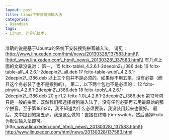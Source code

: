 ```yaml
---
layout: post
title: Linux下安装搜狗输入法
categories:
- Diandian
tags:
- Linux, 计算机技术, 
---
```

准确的说是基于Ubuntu的系统下安装搜狗拼音输入法。 请见：\[http://www.linuxeden.com/html/news/20130328/137583.html\]\[http\_www.linuxeden.com\_html\_news\_20130328\_137583.html\] 有几点上面的文章没说对： 第一， 15 fcitx-table\\\_4.2.6.1-2deepin2\\\_i386.deb 16 fcitx-table-all\\\_4.2.6.1-2deepin2\\\_all.deb 17 fcitx-table-wubi\\\_4.2.6.1-2deepin2\\\_i386.deb 以上三个包并不是必须的。如果你不用五笔，没有必要（而且这个务必装了也不是搜狗的）。 第二，以下两个包也不是必须的： 12 fcitx-pinyin\\\_4.2.6.1-2deepin2\\\_i386.deb 18 fcitx-tools\\\_4.2.6.1-2deepin2\\\_i386.deb 20 gir1.2-fcitx-1.0\\\_4.2.6.1-2deepin2\\\_i386.deb 第12号包只是一般的拼音，既然我们都选择搜狗输入法了，没有任何必要再去用最原始的那个拼音。至于第18和20，我不知道为什么必须要装，我没装用起来也很好。 最后，文中提到的第五步，我是这么做的：直接在终端下im-switch，然后选择Fcitx为默认输入法即可。 \[http\_www.linuxeden.com\_html\_news\_20130328\_137583.html\]: http://www.linuxeden.com/html/news/20130328/137583.html